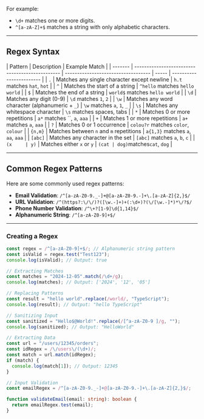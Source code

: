 For example:

- `\d+` matches one or more digits.
- `^[a-zA-Z]+$` matches a string with only alphabetic characters.

---

## Regex Syntax

| Pattern | Description                                     | Example Match                       |
| ------- | ----------------------------------------------- | ----------------------------------- | ----- | ------------------------ |
| `.`     | Matches any single character except newline     | `h.t` matches `hat`, `hot`          |
| `^`     | Matches the start of a string                   | `^hello` matches `hello world`      |
| `$`     | Matches the end of a string                     | `world$` matches `hello world`      |
| `\d`    | Matches any digit (0-9)                         | `\d` matches `1`, `2`               |
| `\w`    | Matches any word character (alphanumeric + `_`) | `\w` matches `a`, `1`, `_`          |
| `\s`    | Matches any whitespace character                | `\s` matches spaces, tabs           |
| `*`     | Matches 0 or more repetitions                   | `a*` matches ``, `a`, `aaa`         |
| `+`     | Matches 1 or more repetitions                   | `a+` matches `a`, `aaa`             |
| `?`     | Matches 0 or 1 occurrence                       | `colou?r` matches `color`, `colour` |
| `{n,m}` | Matches between `n` and `m` repetitions         | `a{1,3}` matches `a`, `aa`, `aaa`   |
| `[abc]` | Matches any character in the set                | `[abc]` matches `a`, `b`, `c`       |
| `(x     | y)`                                             | Matches either `x` or `y`           | `(cat | dog)`matches`cat`, `dog` |

---

## Common Regex Patterns

Here are some commonly used regex patterns:

- **Email Validation**: `/^[a-zA-Z0-9._-]+@[a-zA-Z0-9.-]+\.[a-zA-Z]{2,}$/`
- **URL Validation**: `/^(https?:\/\/)?([\w.-]+)+(:\d+)?(\/[\w.-]*)*\/?$/`
- **Phone Number Validation**: `/^\+?[1-9]\d{1,14}$/`
- **Alphanumeric String**: `/^[a-zA-Z0-9]+$/`

---

### Creating a Regex

```typescript
const regex = /^[a-zA-Z0-9]+$/; // Alphanumeric string pattern
const isValid = regex.test("Test123");
console.log(isValid); // Output: true

// Extracting Matches
const matches = "2024-12-05".match(/\d+/g);
console.log(matches); // Output: ['2024', '12', '05']

// Replacing Patterns
const result = "hello world".replace(/world/, "TypeScript");
console.log(result); // Output: "hello TypeScript"

// Sanitizing Input
const sanitized = "Hello$@World!".replace(/[^a-zA-Z0-9 ]/g, "");
console.log(sanitized); // Output: "HelloWorld"

// Extracting Data
const url = "/users/12345/orders";
const idRegex = /\/users\/(\d+)/;
const match = url.match(idRegex);
if (match) {
  console.log(match[1]); // Output: 12345
}

// Input Validation
const emailRegex = /^[a-zA-Z0-9._-]+@[a-zA-Z0-9.-]+\.[a-zA-Z]{2,}$/;

function validateEmail(email: string): boolean {
  return emailRegex.test(email);
}
```
